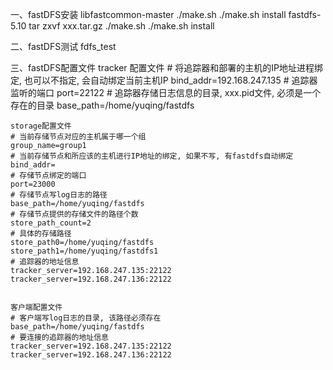 一、fastDFS安装
libfastcommon-master
	./make.sh
	./make.sh install
fastdfs-5.10
tar zxvf xxx.tar.gz
	./make.sh
	./make.sh install


二、fastDFS测试
fdfs_test


三、fastDFS配置文件
	tracker 配置文件
	# 将追踪器和部署的主机的IP地址进程绑定, 也可以不指定, 会自动绑定当前主机IP
	bind_addr=192.168.247.135
	# 追踪器监听的端口
	port=22122
	# 追踪器存储日志信息的目录, xxx.pid文件, 必须是一个存在的目录
	base_path=/home/yuqing/fastdfs


	storage配置文件
	# 当前存储节点对应的主机属于哪一个组
	group_name=group1
	# 当前存储节点和所应该的主机进行IP地址的绑定, 如果不写, 有fastdfs自动绑定
	bind_addr=
	# 存储节点绑定的端口
	port=23000
	# 存储节点写log日志的路径
	base_path=/home/yuqing/fastdfs
	# 存储节点提供的存储文件的路径个数
	store_path_count=2
	# 具体的存储路径
	store_path0=/home/yuqing/fastdfs
	store_path1=/home/yuqing/fastdfs1
	# 追踪器的地址信息
	tracker_server=192.168.247.135:22122
	tracker_server=192.168.247.136:22122


	客户端配置文件
	# 客户端写log日志的目录, 该路径必须存在
	base_path=/home/yuqing/fastdfs
	# 要连接的追踪器的地址信息
	tracker_server=192.168.247.135:22122
	tracker_server=192.168.247.136:22122